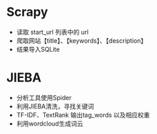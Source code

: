 # Scrapy
- 读取 start_url 列表中的 url
- 爬取网站【title】、【keywords】、【description】
- 结果导入SQLite

# JIEBA
- 分析工具使用Spider
- 利用JIEBA清洗，寻找关键词
- TF-IDF、TextRank 输出tag_words 以及相应权重
- 利用wordcloud生成词云
